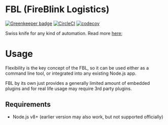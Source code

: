 # FBL \(FireBlink Logistics\)

[![Greenkeeper badge](https://badges.greenkeeper.io/FireBlinkLTD/fbl.svg)](https://greenkeeper.io/)
[![CircleCI](https://circleci.com/gh/FireBlinkLTD/fbl.svg?style=svg)](https://circleci.com/gh/FireBlinkLTD/fbl)
[![codecov](https://codecov.io/gh/FireBlinkLTD/fbl/branch/master/graph/badge.svg)](https://codecov.io/gh/FireBlinkLTD/fbl)

Swiss knife for any kind of automation. Read more [here](https://fbl.fireblink.com);

# Usage

Flexibility is the key concept of the FBL, so it can be used either as a command line tool, or integrated into any
existing Node.js app.

FBL by its own just provides a generally limited amount of embedded plugins and for real life usage may require 3rd party plugins.

## Requirements

- Node.js v8+ (earlier version may also work, but not supported officially)
